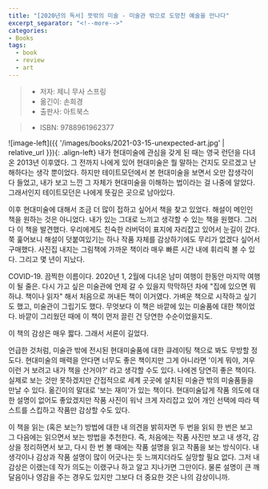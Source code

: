 ```yaml
---
title: "[2020년의 독서] 뜻밖의 미술 - 미술관 밖으로 도망친 예술을 만나다"
excerpt_separator: "<!--more-->"
categories:
- Books
tags:
  - book
  - review
  - art
---
```


> * 저자: 제니 무사 스프링
> * 옮긴이: 손희경
> * 출판사: 아트북스
<!--more-->
> * ISBN: 9788961962377

![image-left]({{ '/images/books/2021-03-15-unexpected-art.jpg' | relative_url }}){: .align-left} 내가 현대미술에 관심을 갖게 된 때는 영국 런던을 다녀온 2013년 이후였다. 그 전까지 나에게 있어 현대미술은 뭘 말하는 건지도 모르겠고 난해하다는 생각 뿐이었다. 하지만 테이트모던에서 본 현대미술을 보면서 오만 잡생각이 다 들었고, 내가 보고 느낀 그 자체가 현대미술을 이해하는 법이라는 걸 나중에 알았다. 그래서인지 테이트모던은 나에게 뜻깊은 곳으로 남아있다.

이후 현대미술에 대해서 조금 더 많이 접하고 싶어서 책을 찾고 있었다. 해설이 메인인 책을 원하는 것은 아니었다. 내가 있는 그대로 느끼고 생각할 수 있는 책을 원했다. 그러다 이 책을 발견했다. 우리에게도 친숙한 러버덕이 표지에 자리잡고 있어서 눈길이 갔다. 쭉 훑어보니 해설이 덧붙여있기는 하나 작품 자체를 감상하기에도 무리가 없겠다 싶어서 구매했다. 사진집 내지는 그림책에 가까운 책이라 매우 빠른 시간 내에 휘리릭 볼 수 있다. 그리고 몇 년이 지났다.

COVID-19. 끔찍한 이름이다. 2020년 1, 2월에 다녀온 남미 여행이 한동안 마지막 여행이 될 줄은. 다시 가고 싶은 미술관에 언제 갈 수 있을지 막막하던 차에 "집에 있으면 뭐하냐. 책이나 읽자" 해서 처음으로 꺼내든 책이 이거였다. 가벼운 책으로 시작하고 싶기도 했고, 미술관이 그립기도 했다. 무엇보다 이 책은 바깥에 있는 미술품에 대한 책이었다. 바깥이 그리웠던 때에 이 책이 먼저 끌린 건 당연한 수순이었을지도.

이 책의 감상은 매우 짧다. 그래서 서론이 길었다.

언급한 것처럼, 미술관 밖에 전시된 현대미술품에 대한 큐레이팅 책으로 봐도 무방할 정도다. 현대미술의 매력을 안다면 너무도 좋은 책이지만 그게 아니라면 '이게 뭐야, 겨우 이런 거 보려고 내가 책을 산거야?' 라고 생각할 수도 있다. 나에겐 당연히 좋은 책이다. 실제로 보는 것만 못하겠지만 간접적으로 세계 곳곳에 설치된 미술관 밖의 미술품들을 만날 수 있다. 옮긴이의 말대로 '보는 재미'가 있는 책이다. 현대미술답게 작품 의도에 대한 설명이 없어도 좋았겠지만 작품 사진이 워낙 크게 자리잡고 있어 개인 선택에 따라 텍스트를 스킵하고 작품만 감상할 수도 있다.

이 책을 읽는 (혹은 보는?) 방법에 대한 내 의견을 밝히자면 두 번을 읽되 한 번은 보고 그 다음에는 읽으면서 보는 방법을 추천한다. 즉, 처음에는 작품 사진만 보고 내 생각, 감상을 정리하면서 보고, 다시 한 번 볼 때에는 작품 설명을 읽고 작품을 보는 방식이다. 내 생각이나 감상과 작품 설명이 많이 어긋나는 듯 느껴지더라도 실망할 필요 없다. 그저 내 감상은 이랬는데 작가 의도는 이랬구나 하고 알고 지나가면 그만이다. 물론 설명이 큰 깨달음이나 영감을 주는 경우도 있지만 그보다 더 중요한 것은 나의 감상이니까.
